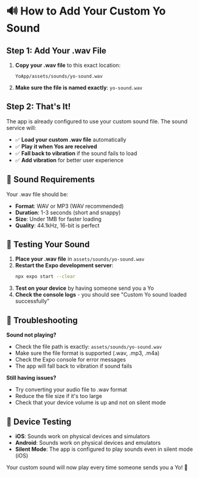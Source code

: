 # 🔊 How to Add Your Custom Yo Sound

## Step 1: Add Your .wav File

1. **Copy your .wav file** to this exact location:

   ```
   YoApp/assets/sounds/yo-sound.wav
   ```

2. **Make sure the file is named exactly**: `yo-sound.wav`

## Step 2: That's It!

The app is already configured to use your custom sound file. The sound service will:

- ✅ **Load your custom .wav file** automatically
- ✅ **Play it when Yos are received**
- ✅ **Fall back to vibration** if the sound fails to load
- ✅ **Add vibration** for better user experience

## 🎵 Sound Requirements

Your .wav file should be:

- **Format**: WAV or MP3 (WAV recommended)
- **Duration**: 1-3 seconds (short and snappy)
- **Size**: Under 1MB for faster loading
- **Quality**: 44.1kHz, 16-bit is perfect

## 🔧 Testing Your Sound

1. **Place your .wav file** in `assets/sounds/yo-sound.wav`
2. **Restart the Expo development server**:
   ```bash
   npx expo start --clear
   ```
3. **Test on your device** by having someone send you a Yo
4. **Check the console logs** - you should see "Custom Yo sound loaded successfully"

## 🐛 Troubleshooting

**Sound not playing?**

- Check the file path is exactly: `assets/sounds/yo-sound.wav`
- Make sure the file format is supported (.wav, .mp3, .m4a)
- Check the Expo console for error messages
- The app will fall back to vibration if sound fails

**Still having issues?**

- Try converting your audio file to .wav format
- Reduce the file size if it's too large
- Check that your device volume is up and not on silent mode

## 📱 Device Testing

- **iOS**: Sounds work on physical devices and simulators
- **Android**: Sounds work on physical devices and emulators
- **Silent Mode**: The app is configured to play sounds even in silent mode (iOS)

Your custom sound will now play every time someone sends you a Yo! 🎉
